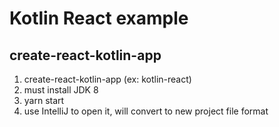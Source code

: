 # Kotlin React example

## create-react-kotlin-app 
1. create-react-kotlin-app <my-app> (ex: kotlin-react)
2. must install JDK 8
3. yarn start
4. use IntelliJ to open it, will convert to new project
   file format
   